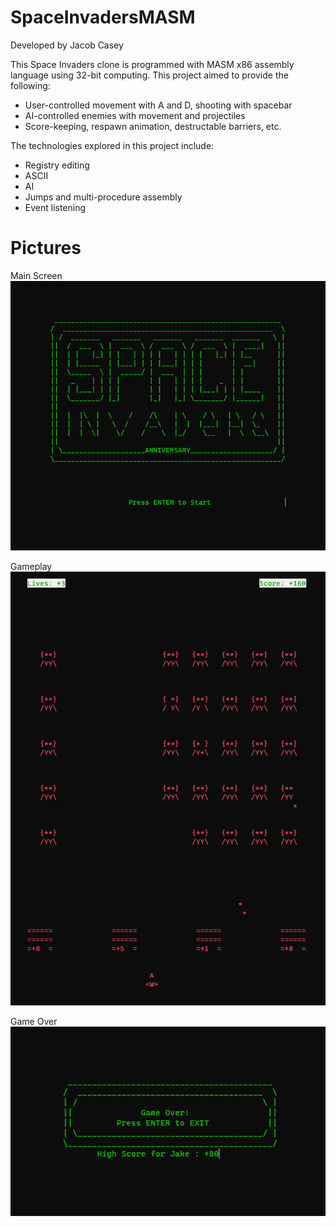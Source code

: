 # SpaceInvadersMASM
Developed by Jacob Casey

This Space Invaders clone is programmed with MASM x86 assembly language using 32-bit computing. This project aimed to provide the following:

- User-controlled movement with A and D, shooting with spacebar
- AI-controlled enemies with movement and projectiles
- Score-keeping, respawn animation, destructable barriers, etc.

The technologies explored in this project include:

- Registry editing
- ASCII
- AI
- Jumps and multi-procedure assembly
- Event listening

# Pictures

Main Screen
![Main Screen](https://github.com/AlyrianPlays/SpaceInvadersMASM/blob/master/Screenshot%202023-08-23%20181814.png?raw=true)

Gameplay
![Gameplay](https://github.com/AlyrianPlays/SpaceInvadersMASM/blob/master/Screenshot%202023-08-22%20231701.png?raw=true)

Game Over
![Game Over](https://github.com/AlyrianPlays/SpaceInvadersMASM/blob/master/Screenshot%202023-08-23%20181853.png?raw=true)
